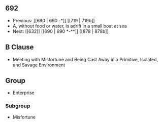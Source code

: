 ## 692
- Previous: [[690 | 690 -*]] [[719 | 719b]] 
- A, without food or water, is adrift in a small boat at sea
- Next: [[632]] [[690 | 690 *-**]] [[878 | 878b]] 

## B Clause
- Meeting with Misfortune and Being Cast Away in a Primitive, Isolated, and Savage Environment

## Group
- Enterprise

### Subgroup
- Misfortune

